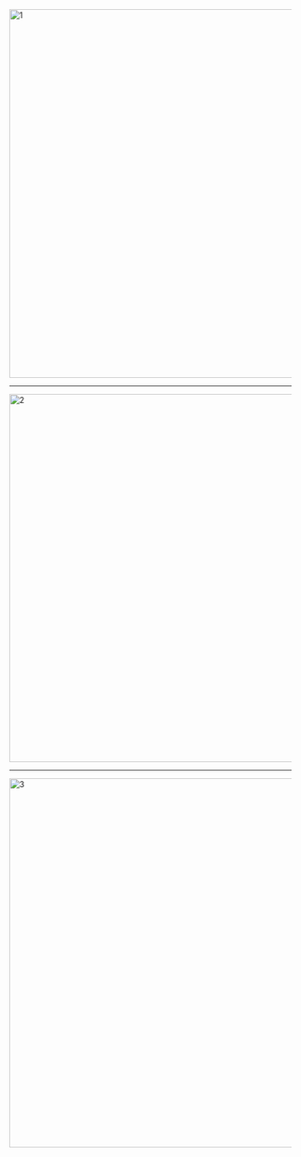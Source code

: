 <img width="657" alt="1" src="https://user-images.githubusercontent.com/77845973/121938487-13fb3f80-cd76-11eb-9cd2-7cb67491411c.PNG">

______________________________________________________________________________________________________________
<img width="656" alt="2" src="https://user-images.githubusercontent.com/77845973/121938505-19588a00-cd76-11eb-915c-327417768c0a.PNG">


______________________________________________________________________________________________________________
<img width="658" alt="3" src="https://user-images.githubusercontent.com/77845973/121938531-21b0c500-cd76-11eb-92a3-e4d0ff3fc47d.PNG">
